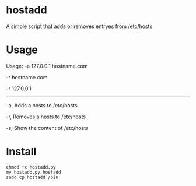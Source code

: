 # hostadd
A simple script that adds or removes entryes from /etc/hosts 

# Usage
Usage: 
-a 127.0.0.1 hostname.com

-r hostname.com

-r 127.0.0.1

----------------
-a,    Adds a hosts to /etc/hosts

-r,    Removes a hosts to /etc/hosts

-s,    Show the content of /etc/hosts

# Install 
```
chmod +x hostadd.py
mv hostadd.py hostadd
sudo cp hostadd /bin 
```
